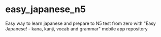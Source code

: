 # easy_japanese_n5

Easy way to learn japanese and prepare to N5 test from zero with &quot;Easy Japanese! - kana, kanji, vocab and grammar&quot; mobile app repository
